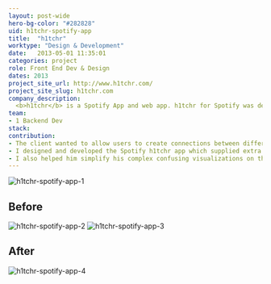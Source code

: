 ```yaml
---
layout: post-wide
hero-bg-color: "#282828"
uid: h1tchr-spotify-app
title:  "h1tchr"
worktype: "Design & Development"
date:   2013-05-01 11:35:01
categories: project
role: Front End Dev & Design
dates: 2013
project_site_url: http://www.h1tchr.com/
project_site_slug: h1tchr.com
company_description:
  <b>h1tchr</b> is a Spotify App and web app. h1tchr for Spotify was designed to bring you the ultimate "liner notes" album experience to the Spotify music streaming platform. h1tchr.com allows you explore and create connections between the songs you know and love.
team:
- 1 Backend Dev
stack:
contribution:
- The client wanted to allow users to create connections between different songs and artists on a number of different levels such as similar melodies, samples, lyrics etc...
- I designed and developed the Spotify h1tchr app which supplied extra information about the artist you were listening to. Full artist credits, gallery photos, related albums and wikipedia information all pulled from different APIs.
- I also helped him simplify his complex confusing visualizations on the web front end into a simpler model.
---
```


<div class="showcase">
  <img src="{{ site.baseurl }}/img/h1tchr-spotify-app/1.png" alt="h1tchr-spotify-app-1">
  <h2>
    Before
  </h2>
  <img src="{{ site.baseurl }}/img/h1tchr-spotify-app/2.png" alt="h1tchr-spotify-app-2">
  <img src="{{ site.baseurl }}/img/h1tchr-spotify-app/3.jpg" alt="h1tchr-spotify-app-3">

  <h2>
    After
  </h2>
  <img src="{{ site.baseurl }}/img/h1tchr-spotify-app/4.jpg" alt="h1tchr-spotify-app-4">
</div>

